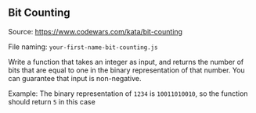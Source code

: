 ## Bit Counting
Source: https://www.codewars.com/kata/bit-counting

File naming: `your-first-name-bit-counting.js`

Write a function that takes an integer as input, and returns the number of bits that are equal to one in the binary representation of that number. You can guarantee that input is non-negative.

Example: The binary representation of `1234` is `10011010010`, so the function should return `5` in this case
